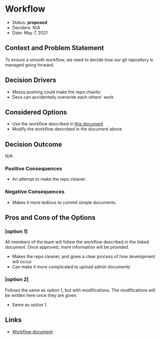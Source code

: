 # Workflow

* Status: **proposed**
* Deciders: N/A
* Date: May 7, 2021

## Context and Problem Statement
To ensure a smooth workflow, we need to decide how our git repository is managed going forward.


## Decision Drivers

* Messy pushing could make the repo chaotic
* Devs can accidentally overwrite each others' work

## Considered Options

* Use the workflow described in [this document](/specs/ci/ci.drawio.png)
* Modify the workflow described in the document above

## Decision Outcome
N/A

### Positive Consequences

* An attempt to make the repo cleaner.

### Negative Consequences

* Makes it more tedious to commit simple documents.

## Pros and Cons of the Options

### [option 1]

All members of the team will follow the workflow described in the linked document. Once approved, more information will be provided.

* Makes the repo cleaner, and gives a clear process of how development will occur
* Can make it more complicated to upload admin documents

### [option 2]

Follows the same as option 1, but with modifications. The modifications will be written here once they are given.

* Same as option 1.

## Links
* [Workflow document](/specs/ci/ci.drawio.png)